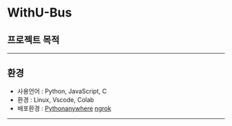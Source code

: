 # WithU-Bus

## 프로젝트 목적
----------------------
## 환경
- 사용언어 : Python, JavaScript, C
- 환경 : Linux, Vscode, Colab
- 배포환경 : <a href=https://www.pythonanywhere.com/>Pythonanywhere</a>
            <a href=https://ngrok.com/>ngrok</a>
----------------------
